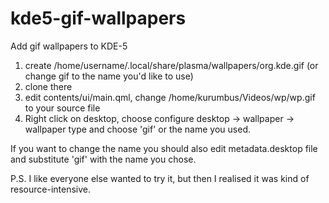 # kde5-gif-wallpapers
Add gif wallpapers to KDE-5

1. create /home/username/.local/share/plasma/wallpapers/org.kde.gif (or change gif to the name you'd like to use)
2. clone there
3. edit contents/ui/main.qml, change /home/kurumbus/Videos/wp/wp.gif to your source file
4. Right click on desktop, choose configure desktop -> wallpaper -> wallpaper type and choose 'gif' or the name you used.

If you want to change the name you should also edit metadata.desktop file and substitute 'gif' with the name you chose.

P.S. I like everyone else wanted to try it, but then I realised it was kind of resource-intensive.
